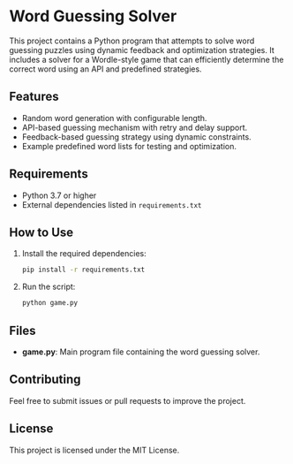 
# Word Guessing Solver

This project contains a Python program that attempts to solve word guessing puzzles using dynamic feedback and optimization strategies. It includes a solver for a Wordle-style game that can efficiently determine the correct word using an API and predefined strategies.

## Features

- Random word generation with configurable length.
- API-based guessing mechanism with retry and delay support.
- Feedback-based guessing strategy using dynamic constraints.
- Example predefined word lists for testing and optimization.

## Requirements

- Python 3.7 or higher
- External dependencies listed in `requirements.txt`

## How to Use

1. Install the required dependencies:
   ```bash
   pip install -r requirements.txt
   ```

2. Run the script:
   ```bash
   python game.py
   ```

## Files

- **game.py**: Main program file containing the word guessing solver.

## Contributing

Feel free to submit issues or pull requests to improve the project.

## License

This project is licensed under the MIT License.

